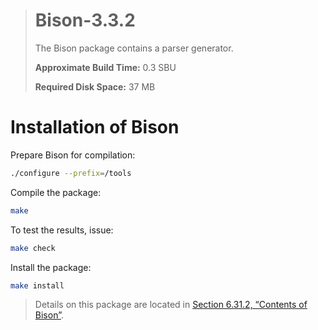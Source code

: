 > # Bison-3.3.2
>
> The Bison package contains a parser generator.
>
> **Approximate Build Time:** 0.3 SBU
>
> **Required Disk Space:** 37 MB

# Installation of Bison

Prepare Bison for compilation:

```sh
./configure --prefix=/tools
```

Compile the package:

```sh
make
```

To test the results, issue:

```sh
make check
```

Install the package:

```sh
make install
```

> Details on this package are located in [Section 6.31.2, “Contents of Bison”](../06-Installing-Basic-System-Software/31-Bison-3.3.2.md).
